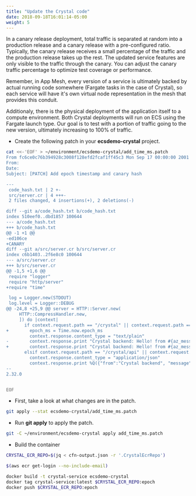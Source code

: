 ```yaml
---
title: "Update the Crystal code"
date: 2018-09-18T16:01:14-05:00
weight: 5
---
```


In a canary release deployment, total traffic is separated at random into a production release and a canary release with a pre-configured ratio. Typically, the canary release receives a small percentage of the traffic and the production release takes up the rest. The updated service features are only visible to the traffic through the canary. You can adjust the canary traffic percentage to optimize test coverage or performance.

Remember, in App Mesh, every version of a service is ultimately backed by actual running code somewhere (Fargate tasks in the case of Crystal), so each service will have it's own virtual node representation in the mesh that provides this conduit.

Additionaly, there is the physical deployment of the application itself to a compute environment. Both Crystal deployments will run on ECS using the Fargate launch type. Our goal is to test with a portion of traffic going to the new version, ultimately increasing to 100% of traffic.

* Create the following patch in your **ecsdemo-crystal** project.

```bash
cat <<-'EOF' > ~/environment/ecsdemo-crystal/add_time_ms.patch
From fc6ce0c76b394928c3008f128efd2fcaf1ff45c3 Mon Sep 17 00:00:00 2001
From: 
Date:
Subject: [PATCH] Add epoch timestamp and canary hash

---
 code_hash.txt | 2 +-
 src/server.cr | 4 +++-
 2 files changed, 4 insertions(+), 2 deletions(-)

diff --git a/code_hash.txt b/code_hash.txt
index 510eef0..dbd1857 100644
--- a/code_hash.txt
+++ b/code_hash.txt
@@ -1 +1 @@
-ed106ce
+CANARY
diff --git a/src/server.cr b/src/server.cr
index c6b1403..2f6e8c0 100644
--- a/src/server.cr
+++ b/src/server.cr
@@ -1,5 +1,6 @@
 require "logger"
 require "http/server"
+require "time"

 log = Logger.new(STDOUT)
 log.level = Logger::DEBUG
@@ -24,8 +25,9 @@ server = HTTP::Server.new(
     HTTP::CompressHandler.new,
     ]) do |context|
       if context.request.path == "/crystal" || context.request.path == "/crystal/"
+        epoch_ms = Time.now.epoch_ms
         context.response.content_type = "text/plain"
-        context.response.print "Crystal backend: Hello! from #{az_message} commit #{code_hash}"
+        context.response.print "Crystal backend: Hello! from #{az_message} commit #{code_hash} at #{epoch_ms}"
       elsif context.request.path == "/crystal/api" || context.request.path == "/crystal/api/"
         context.response.content_type = "application/json"
         context.response.print %Q({"from":"Crystal backend", "message": "#{az_message}", "commit": "#{code_hash.chomp}"})
-- 
2.32.0


EOF
```

* First, take a look at what changes are in the patch.

```bash
git apply --stat ecsdemo-crystal/add_time_ms.patch
```

* Run **git apply** to apply the patch.

```bash
git -C ~/environment/ecsdemo-crystal apply add_time_ms.patch
```

* Build the container

```bash
CRYSTAL_ECR_REPO=$(jq < cfn-output.json -r '.CrystalEcrRepo')

$(aws ecr get-login --no-include-email)

docker build -t crystal-service ecsdemo-crystal
docker tag crystal-service:latest $CRYSTAL_ECR_REPO:epoch
docker push $CRYSTAL_ECR_REPO:epoch
```
